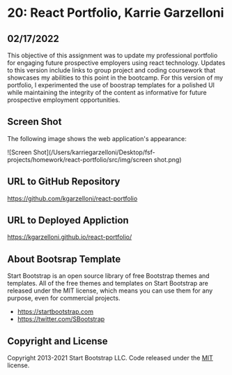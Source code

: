 
# 20: React Portfolio, Karrie Garzelloni
## 02/17/2022

This objective of this assignment was to update my professional portfolio for engaging future prospective employers using react technology. Updates to this version include links to group project and coding coursework that showcases my abilities to this point in the bootcamp. For this version of my portfolio, I experimented the use of boostrap templates for a polished UI while maintaining the integrity of the content as informative for future prospective employment opportunities. 

## Screen Shot

The following image shows the web application's appearance:

![Screen Shot](/Users/karriegarzelloni/Desktop/fsf-projects/homework/react-portfolio/src/img/screen shot.png)

## URL to GitHub Repository
https://github.com/kgarzelloni/react-portfolio


## URL to Deployed Appliction
https://kgarzelloni.github.io/react-portfolio/



## About Bootsrap Template 

Start Bootstrap is an open source library of free Bootstrap themes and templates. All of the free themes and templates on Start Bootstrap are released under the MIT license, which means you can use them for any purpose, even for commercial projects.

- <https://startbootstrap.com>
- <https://twitter.com/SBootstrap>


## Copyright and License

Copyright 2013-2021 Start Bootstrap LLC. Code released under the [MIT](https://github.com/StartBootstrap/startbootstrap-creative/blob/master/LICENSE) license.

